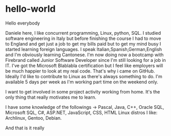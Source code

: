 # hello-world

Hello everybody

Daniele here, I like concurrent programming, Linux, python, SQL. I studied software engineering in Italy but before finishing the course I had to move to England and get just a job to get my bills paid but to get my mind busy I started learning foreign languages.
I speak Italian,Spanish,German,English and I'm obviously learning Cantonese.
I'm now doing now a bootcamp with Firebrand called Junior Software Developer since I'm still looking for a job in IT. I've got the Microsoft Blablabla certification but I feel like employers will be much happier to look at my real code.
That's why i came on GitHub.
Ideally I'd like to contribute to Linux as there's always something to do.
I'm available 5 days per week as I'm working part time on the weekend only.

I want to get involved in some project activity working from home. It's the only thing that really motivates me to learn.

I have some knowledge of the followings -> Pascal, Java, C++, Oracle SQL, Microsoft SQL, C#, ASP.NET, JavaScript, CSS, HTML
Linux distros I like: Archlinux, Gentoo, Debian.

And that is it really
